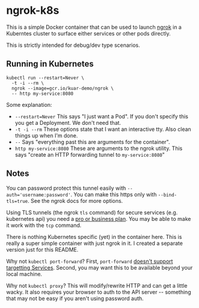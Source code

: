 # ngrok-k8s

This is a simple Docker container that can be used to launch [ngrok](https://ngrok.com/) in a Kuberntes cluster to surface either services or other pods directly.

This is strictly intended for debug/dev type scenarios.

## Running in Kubernetes

```
kubectl run --restart=Never \
  -t -i --rm \
  ngrok --image=gcr.io/kuar-demo/ngrok \
  -- http my-service:8080
```

Some explanation:

* `--restart=Never` This says "I just want a Pod".  If you don't specify this you get a Deployment.  We don't need that.
* `-t -i --rm` These options state that I want an interactive tty.  Also clean things up when I'm done.
* `--` Says "everything past this are arguments for the container".  
* `http my-service:8080` These are arguments to the ngrok utility.  This says "create an HTTP forwarding tunnel to `my-service:8080`"

## Notes

You can password protect this tunnel easily with `--auth='username:password'`.  You can make this https only with `--bind-tls=true`.  See the ngrok docs for more options.

Using TLS tunnels (the ngrok `tls` command) for secure services (e.g. kubernetes api) you need a [pro or business plan](https://ngrok.com/product#pricing).  You may be able to make it work with the `tcp` command.

There is nothing Kubernetes specific (yet) in the container here.  This is really a super simple container with just ngrok in it.  I created a separate version just for this README.

Why not `kubectl port-forward`?  First, `port-forward` [doesn't support targetting Services](https://github.com/kubernetes/kubernetes/issues/15180).  Second, you may want this to be available beyond your local machine.

Why not `kubectl proxy`?  This will modify/rewrite HTTP and can get a little wacky.  It also requires your browser to auth to the API server -- something that may not be easy if you aren't using password auth.
